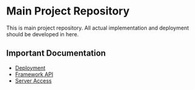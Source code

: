 # Main Project Repository

This is main project repository.
All actual implementation and deployment should be developed in here.

## Important Documentation

- [Deployment](https://github.com/mekatronik-achmadi/Predict-CBM/blob/main/Vale/PredictPIServer/deployment.md)
- [Framework API](https://github.com/mekatronik-achmadi/Predict-CBM/blob/main/Vale/PredictPIServer/python_api.md)
- [Server Access](https://github.com/mekatronik-achmadi/Predict-CBM/blob/main/Vale/PredictPIServer/server_access.md)

